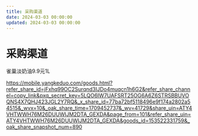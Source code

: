 ```yaml
---
title: 采购渠道
date: 2024-03-03 00:00:00
updated: 2024-03-03 00:00:00
---
```


# 采购渠道

雀巢淡奶油9.9元1L

https://mobile.yangkeduo.com/goods.html?refer_share_id=jFxhq99OC2Surqnd3IJDo4muqcn1h6G2&refer_share_channel=copy_link&pxq_secret_key=5LQO6IW7UAFSRT25OG6A6Z6STRSBBUVOQNS4X7QHJ423JGL2Y7RQ&_x_share_id=77ba72bf5118496e9f174a2802a54515&_wvx=10&_oak_share_time=1709452737&_wv=41729&share_uin=ATY4VHTWWH76M26DUUWIJM2DTA_GEXDA&page_from=101&refer_share_uin=ATY4VHTWWH76M26DUUWIJM2DTA_GEXDA&goods_id=153522331759&_oak_share_snapshot_num=890
